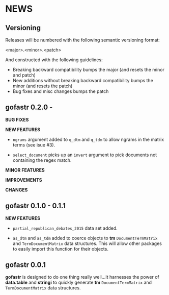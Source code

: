 NEWS
====

Versioning
----------

Releases will be numbered with the following semantic versioning format:

&lt;major&gt;.&lt;minor&gt;.&lt;patch&gt;

And constructed with the following guidelines:

* Breaking backward compatibility bumps the major (and resets the minor
  and patch)
* New additions without breaking backward compatibility bumps the minor
  (and resets the patch)
* Bug fixes and misc changes bumps the patch


gofastr 0.2.0 -
----------------------------------------------------------------

**BUG FIXES**

**NEW FEATURES**

* `ngrams` argument added to `q_dtm` and `q_tdm` to allow ngrams in the matrix
  terms (see isue #3).

* `select_document` picks up an `invert` argument to pick documents not
  containing the regex match.

**MINOR FEATURES**

**IMPROVEMENTS**

**CHANGES**



gofastr 0.1.0 - 0.1.1
----------------------------------------------------------------

**NEW FEATURES**

* `partial_republican_debates_2015` data set added.

* `as_dtm` and `as_tdm` added to coerce objects to **tm** `DocumentTermMatrix`
  and `TermDocumentMatrix` data structures.  This will allow other packages to
  easily import this function for their objects.



gofastr 0.0.1
----------------------------------------------------------------

**gofastr** is designed to do one thing really well...It harnesses the power of **data.table** and **stringi** to quickly generate **tm** `DocumentTermMatrix` and `TermDocumentMatrix` data structures.

